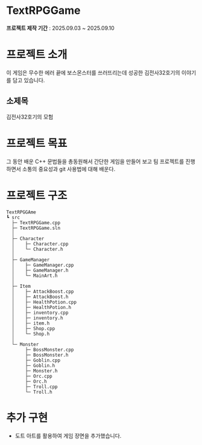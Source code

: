 # TextRPGGame

**프로젝트 제작 기간** : 2025.09.03 ~ 2025.09.10

# 프로젝트 소개

이 게임은 무수한 에러 끝에 보스몬스터를 쓰러뜨리는데 성공한 김전사32호기의 이야기를
담고 있습니다.

## 소제목

김전사32호기의 모험

# 프로젝트 목표

그 동안 배운 C++ 문법들을 총동원해서 간단한 게임을 만들어 보고 팀 프로젝트를 진행하면서 소통의 중요성과 git 사용법에 대해 배운다.

# 프로젝트 구조
```less
TextRPGGAme
┗ src
  ├─ TextRPGGame.cpp
  ├─ TextRPGGame.sln
  │                          
  ├─ Character
  │    ├─ Character.cpp
  │    └─ Character.h
  │      
  ├─ GameManager
  │    ├─ GameManager.cpp
  │    ├─ GameManager.h
  │    └─ MainArt.h
  │      
  ├─ Item
  │    ├─ AttackBoost.cpp
  │    ├─ AttackBoost.h
  │    ├─ HealthPotion.cpp
  │    ├─ HealthPotion.h
  │    ├─ inventory.cpp
  │    ├─ inventory.h
  │    ├─ item.h
  │    ├─ Shop.cpp
  │    └─ Shop.h
  │      
  └─ Monster
       ├─ BossMonster.cpp
       ├─ BossMonster.h
       ├─ Goblin.cpp
       ├─ Goblin.h
       ├─ Monster.h
       ├─ Orc.cpp
       ├─ Orc.h
       ├─ Troll.cpp 
       └─ Troll.h
```
# 추가 구현
- 도트 아트를 활용하여 게임 장면을 추가했습니다.
